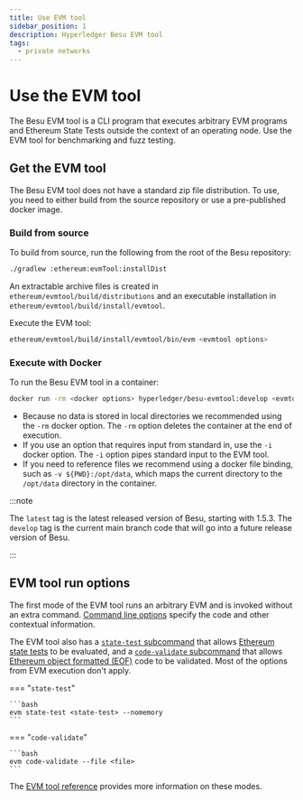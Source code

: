 ```yaml
---
title: Use EVM tool
sidebar_position: 1
description: Hyperledger Besu EVM tool
tags:
  - private networks
---
```


# Use the EVM tool

The Besu EVM tool is a CLI program that executes arbitrary EVM programs and Ethereum State Tests outside the context of an operating node. Use the EVM tool for benchmarking and fuzz testing.

## Get the EVM tool

The Besu EVM tool does not have a standard zip file distribution. To use, you need to either build from the source repository or use a pre-published docker image.

### Build from source

To build from source, run the following from the root of the Besu repository:

```bash
./gradlew :ethereum:evmTool:installDist
```

An extractable archive files is created in `ethereum/evmtool/build/distributions` and an executable installation in `ethereum/evmtool/build/install/evmtool`.

Execute the EVM tool:

```bash
ethereum/evmtool/build/install/evmtool/bin/evm <evmtool options>
```

### Execute with Docker

To run the Besu EVM tool in a container:

```bash
docker run -rm <docker options> hyperledger/besu-evmtool:develop <evmtool options>
```

- Because no data is stored in local directories we recommended using the `-rm` docker option. The `-rm` option deletes the container at the end of execution.
- If you use an option that requires input from standard in, use the `-i` docker option. The `-i` option pipes standard input to the EVM tool.
- If you need to reference files we recommend using a docker file binding, such as `-v ${PWD}:/opt/data`, which maps the current directory to the `/opt/data` directory in the container.

:::note

The `latest` tag is the latest released version of Besu, starting with 1.5.3. The `develop` tag is the current main branch code that will go into a future release version of Besu.

:::

## EVM tool run options

The first mode of the EVM tool runs an arbitrary EVM and is invoked without an extra command. [Command line options](../../reference/evm-tool.md) specify the code and other contextual information.

The EVM tool also has a [`state-test` subcommand](../../reference/evm-tool.md#state-test-options) that allows [Ethereum state tests](https://github.com/ethereum/tests/tree/develop/GeneralStateTests) to be evaluated, and a [`code-validate` subcommand](../../reference/evm-tool.md#eof-code-validation) that allows [Ethereum object formatted (EOF)](https://eips.ethereum.org/EIPS/eip-3540) code to be validated. Most of the options from EVM execution don't apply.

=== "`state-test`"

    ```bash
    evm state-test <state-test> --nomemory
    ```

=== "`code-validate`"

    ```bash
    evm code-validate --file <file>
    ```

The [EVM tool reference](../../reference/evm-tool.md) provides more information on these modes.
